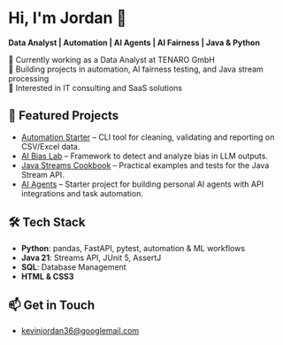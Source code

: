 # Hi, I'm Jordan 👋
**Data Analyst | Automation | AI Agents | AI Fairness | Java & Python**

🔹 Currently working as a Data Analyst at TENARO GmbH  
🔹 Building projects in automation, AI fairness testing, and Java stream processing  
🔹 Interested in IT consulting and SaaS solutions  

## 🚀 Featured Projects
- [Automation Starter](https://github.com/kejordan1/automation-starter) – CLI tool for cleaning, validating and reporting on CSV/Excel data.  
- [AI Bias Lab](https://github.com/KevinJordanTaghu/BiasDetectionCode) – Framework to detect and analyze bias in LLM outputs.  
- [Java Streams Cookbook](https://github.com/kejordan1/java-streams-cookbook) – Practical examples and tests for the Java Stream API.  
- [AI Agents](https://github.com/kejordan1/ai-agent-starter) – Starter project for building personal AI agents with API integrations and task automation.  

## 🛠️ Tech Stack
- **Python**: pandas, FastAPI, pytest, automation & ML workflows  
- **Java 21**: Streams API, JUnit 5, AssertJ  
- **SQL**: Database Management
- **HTML & CSS3**

## 📫 Get in Touch
- kevinjordan36@googlemail.com
